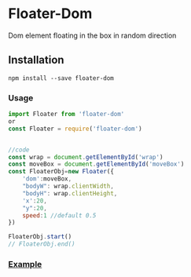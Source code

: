 # Floater-Dom

Dom element floating in the box in random direction  

## Installation
```
npm install --save floater-dom
```

### Usage
```js
import Floater from 'floater-dom'  
or  
const Floater = require('floater-dom')


//code 
const wrap = document.getElementById('wrap')
const moveBox = document.getElementById('moveBox')
const FloaterObj=new Floater({
    'dom':moveBox,
    "bodyW": wrap.clientWidth,
    "bodyH": wrap.clientHeight,
    'x':20,
    "y":20,
    speed:1 //default 0.5
})

FloaterObj.start()
// FloaterObj.end()
```

### [Example]()








